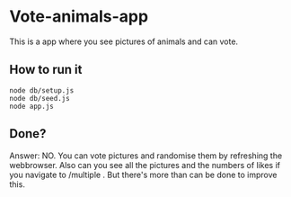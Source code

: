 # Vote-animals-app
This is a app where you see pictures of animals and can vote.

## How to run it

```
node db/setup.js
node db/seed.js
node app.js
```

## Done?
Answer: NO. You can vote pictures and randomise them by refreshing the webbrowser. Also can you see all the pictures and the numbers of likes if you navigate to /multiple . But there's more than can be done to improve this.